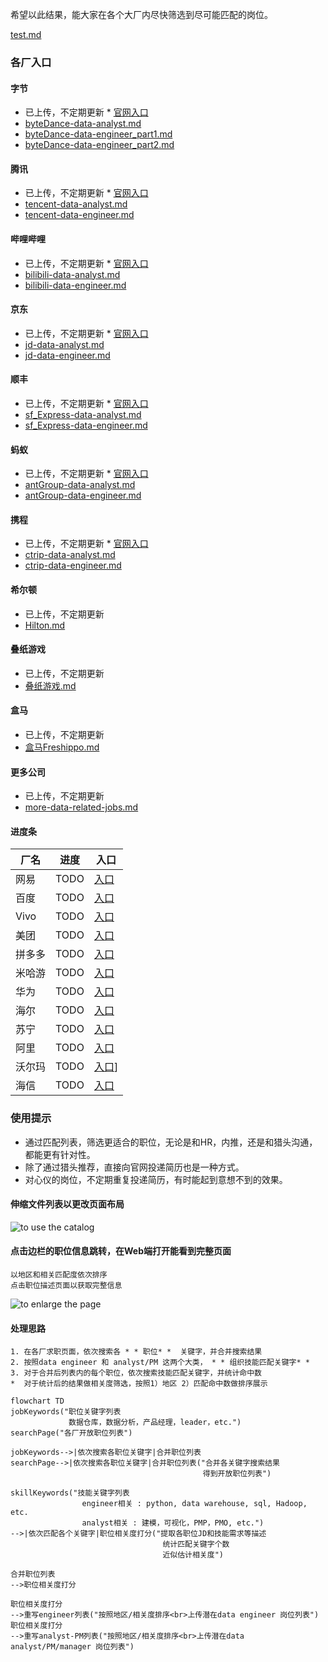 希望以此结果，能大家在各个大厂内尽快筛选到尽可能匹配的岗位。

[test.md](./test.md)

### 各厂入口

#### 字节
* 已上传，不定期更新 * [官网入口](https://jobs.bytedance.com/experienced/position)
* [byteDance-data-analyst.md](./src/byteDance-data-analyst.md)
* [byteDance-data-engineer_part1.md](./src/byteDance-data-engineer_part1.md)
* [byteDance-data-engineer_part2.md](./src/byteDance-data-engineer_part2.md)

#### 腾讯
* 已上传，不定期更新 * [官网入口](https://careers.tencent.com/zh-cn/search.html)
* [tencent-data-analyst.md](./src/tencent-data-analyst.md)
* [tencent-data-engineer.md](./src/tencent-data-engineer.md)


#### 哔哩哔哩
* 已上传，不定期更新 * [官网入口](https://jobs.bilibili.com/social/positions?location=%E4%B8%8A%E6%B5%B7&type=3)
* [bilibili-data-analyst.md](./src/bilibili-data-analyst.md)
* [bilibili-data-engineer.md](./src/bilibili-data-engineer.md)

#### 京东
* 已上传，不定期更新 * [官网入口](https://zhaopin.jd.com/web/job/job_info_list/3)
* [jd-data-analyst.md](./src/jd-data-analyst.md)
* [jd-data-engineer.md](./src/jd-data-engineer.md)


#### 顺丰
* 已上传，不定期更新 * [官网入口](https://hr.sf-express.com/jobMainHandler/main/9999)
* [sf_Express-data-analyst.md](./src/sf_Express-data-analyst.md)
* [sf_Express-data-engineer.md](./src/sf_Express-data-engineer.md)


#### 蚂蚁
* 已上传，不定期更新 * [官网入口](https://talent.antgroup.com/off-campus)
* [antGroup-data-analyst.md](./src/antGroup-data-analyst.md)
* [antGroup-data-engineer.md](./src/antGroup-data-engineer.md)


#### 携程
* 已上传，不定期更新 * [官网入口](https://job.ctrip.com/index.html#/jobList)
* [ctrip-data-analyst.md](./src/ctrip-data-analyst.md)
* [ctrip-data-engineer.md](./src/ctrip-data-engineer.md)

#### 希尔顿
* 已上传，不定期更新
* [Hilton.md](./src/Hilton.md)


#### 叠纸游戏
* 已上传，不定期更新
* [叠纸游戏.md](./src/叠纸游戏.md)


#### 盒马
* 已上传，不定期更新
* [盒马Freshippo.md](./src/盒马Freshippo.md)


#### 更多公司
* 已上传，不定期更新
* [more-data-related-jobs.md](./src/more-data-related-jobs.md)

#### 进度条
|厂名|进度|入口|
|-----|-----|------|
|网易|TODO|[入口](https://hr.163.com/)|
|百度|TODO|[入口](https://talent.baidu.com/jobs/social-list)|
|Vivo|TODO|[入口](https://hr.vivo.com/jobs?_p=2&_irjl=%E4%B8%8A%E6%B5%B7)|
|美团|TODO|[入口](https://zhaopin.meituan.com/web/social)|
|拼多多|TODO|[入口](https://careers.pddglobalhr.net/jobs)|
|米哈游|TODO|[入口](https://jobs.mihoyo.com/)|
|华为|TODO|[入口](https://career.huawei.com/reccampportal/portal5/campus-recruitment.html)|
|海尔|TODO|[入口](http://vta.maker.haier.net/client/mobile/sociallist.html)|
|苏宁|TODO|[入口](http://careers.suning.cn/rps-web/position/show_position_new.htm?type=1)|
|阿里|TODO|[入口](https://talent.alibaba.com/off-campus/position-list?lang=zh)|
|沃尔玛|TODO|[入口](https://walmartchina.avature.cn/zh_CN/storecareers/SearchJobsInSams/?6039=953&6039_format=3360&6040=920&6040_format=3361&listFilterMode=1&jobRecordsPerPage=6&jobOffset=0)]
|海信|TODO|[入口](http://hisense.zhiye.com/sz)|



### 使用提示
*  通过匹配列表，筛选更适合的职位，无论是和HR，内推，还是和猎头沟通，都能更有针对性。
*  除了通过猎头推荐，直接向官网投递简历也是一种方式。
*  对心仪的岗位，不定期重复投递简历，有时能起到意想不到的效果。

#### 伸缩文件列表以更改页面布局
![to use the catalog](./src/Navigator.jpeg)

#### 点击边栏的职位信息跳转，在Web端打开能看到完整页面
```
以地区和相关匹配度依次排序
点击职位描述页面以获取完整信息
```
![to enlarge the page](./src/catalogLayout.jpeg)


#### 处理思路
```
1. 在各厂求职页面，依次搜索各 * * 职位* *  关键字，并合并搜索结果
2. 按照data engineer 和 analyst/PM 这两个大类， * * 组织技能匹配关键字* *  
3. 对于合并后列表内的每个职位，依次搜索技能匹配关键字，并统计命中数
*  对于统计后的结果做相关度筛选，按照1）地区 2）匹配命中数做排序展示
```

```mermaid
flowchart TD
jobKeywords("职位关键字列表
             数据仓库，数据分析，产品经理，leader，etc.")
searchPage("各厂开放职位列表")

jobKeywords-->|依次搜索各职位关键字|合并职位列表
searchPage-->|依次搜索各职位关键字|合并职位列表("合并各关键字搜索结果
                                           得到开放职位列表")

skillKeywords("技能关键字列表
                engineer相关 : python, data warehouse, sql, Hadoop, etc.
                analyst相关 : 建模，可视化，PMP，PMO, etc.")
-->|依次匹配各个关键字|职位相关度打分("提取各职位JD和技能需求等描述
                                  统计匹配关键字个数
                                  近似估计相关度")

合并职位列表
-->职位相关度打分

职位相关度打分
-->重写engineer列表("按照地区/相关度排序<br>上传潜在data engineer 岗位列表")
职位相关度打分
-->重写analyst-PM列表("按照地区/相关度排序<br>上传潜在data analyst/PM/manager 岗位列表")


```
